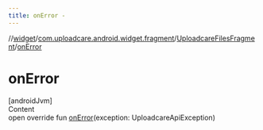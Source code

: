 ```yaml
---
title: onError -
---
```

//[widget](../../index.md)/[com.uploadcare.android.widget.fragment](../index.md)/[UploadcareFilesFragment](index.md)/[onError](on-error.md)



# onError  
[androidJvm]  
Content  
open override fun [onError](on-error.md)(exception: UploadcareApiException)  



